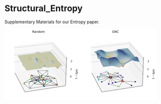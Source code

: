 # Structural_Entropy

 Supplementary Materials for our Entropy paper.

![Screenshot](./Landscape_Random_GNC.png)

